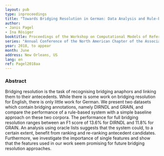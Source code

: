 ```yaml
---
layout: pub
type: inproceedings
title: "Towards Bridging Resolution in German: Data Analysis and Rule-based Experiments"
author:
- Janis Pagel
- Ina Rösiger
booktitle: Proceedings of the Workshop on Computational Models of Reference, Anaphora, and Coreference (CRAC)
series: "Annual Conference of the North American Chapter of the Association for Computational Linguistics: Human Language Technologies (NAACL-HTL)"
year: 2018, to appear
month: June
address: New Orleans, US
lang: en
ref: Pagel2018aa
---
```


### Abstract
Bridging resolution is the task of recognising bridging anaphors and linking them to their antecedents. While there is some work on bridging resolution for English, there is only little work for German. We present two datasets which contain bridging annotations, namely DIRNDL and GRAIN, and compare the performance of a rule-based system with a simple baseline approach on these two corpora. The performance for full bridging resolution ranges between an F1 score of 13.6% for DIRNDL and 11.8% for GRAIN. An analysis using oracle lists suggests that the system could, to a certain extent, benefit from ranking and re-ranking antecedent candidates. Furthermore, we investigate the importance of single features and show that the features used in our work seem promising for future bridging resolution approaches.
